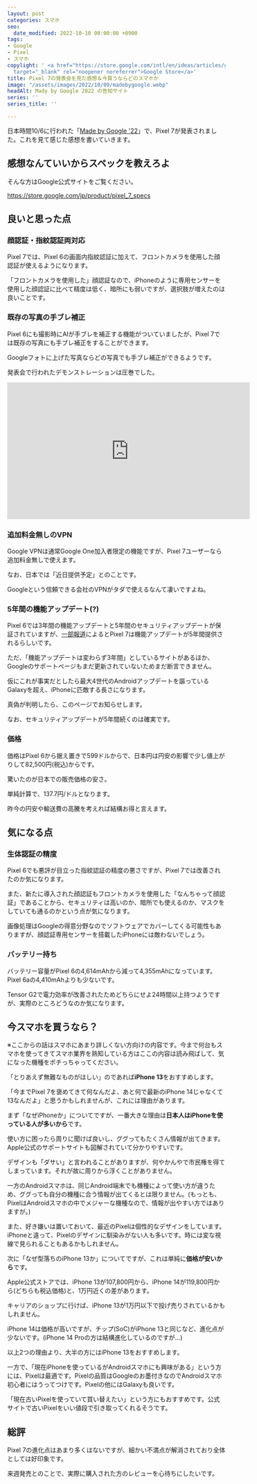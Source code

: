 ```yaml
---
layout: post
categories: スマホ
seo:
  date_modified: 2022-10-10 00:00:00 +0900
tags:
- Google
- Pixel
- スマホ
copylight: ' <a href="https://store.google.com/intl/en/ideas/articles/google-fall-launch-event/"
  target="_blank" rel="noopener noreferrer">Google Store</a>'
title: Pixel 7の発表会を見た感想＆今買うならどのスマホか
image: "/assets/images/2022/10/09/madebygoogle.webp"
headAlt: Mady by Google 2022 の告知サイト
series: ''
series_title: ''

---
```

日本時間10/6に行われた「<a href="https://youtu.be/2NGjNQVbydc" target="_blank" rel="noopener noreferrer">Made by Google '22</a>」で、Pixel 7が発表されました。これを見て感じた感想を書いていきます。

## 感想なんていいからスペックを教えろよ
そんな方はGoogle公式サイトをご覧ください。

<a href="https://store.google.com/jp/product/pixel_7_specs" target="_blank" rel="noopener noreferrer">https://store.google.com/jp/product/pixel_7_specs</a>

## 良いと思った点
### 顔認証・指紋認証両対応
Pixel 7では、Pixel 6の画面内指紋認証に加えて、フロントカメラを使用した顔認証が使えるようになります。

「フロントカメラを使用した」顔認証なので、iPhoneのように専用センサーを使用した顔認証に比べて精度は低く、暗所にも弱いですが、選択肢が増えたのは良いことです。

### 既存の写真の手ブレ補正
Pixel 6にも撮影時にAIが手ブレを補正する機能がついていましたが、Pixel 7では既存の写真にも手ブレ補正をすることができます。

Googleフォトに上げた写真ならどの写真でも手ブレ補正ができるようです。

発表会で行われたデモンストレーションは圧巻でした。

<iframe width="560" height="315" src="https://www.youtube-nocookie.com/embed/2NGjNQVbydc?start=2081" title="YouTube video player" frameborder="0" allow="accelerometer; autoplay; clipboard-write; encrypted-media; gyroscope; picture-in-picture" allowfullscreen></iframe>

### 追加料金無しのVPN
Google VPNは通常Google One加入者限定の機能ですが、Pixel 7ユーザーなら追加料金無しで使えます。

なお、日本では「近日提供予定」とのことです。

Googleという信頼できる会社のVPNがタダで使えるなんて凄いですよね。

### 5年間の機能アップデート(?)
Pixel 6では3年間の機能アップデートと5年間のセキュリティアップデートが保証されていますが、<a href="https://www.gizmodo.jp/2022/10/pixel-7-feature-update-support-for-5-years.html" target="_blank" rel="noopener noreferrer">一部報道</a>によるとPixel 7は機能アップデートが5年間提供されるらしいです。

ただ、「機能アップデートは変わらず3年間」としているサイトがあるほか、Googleのサポートページもまだ更新されていないためまだ断言できません。

仮にこれが事実だとしたら最大4世代のAndroidアップデートを謳っているGalaxyを超え、iPhoneに匹敵する長さになります。

真偽が判明したら、このページでお知らせします。

なお、セキュリティアップデートが5年間続くのは確実です。

### 価格
価格はPixel 6から据え置きで599ドルからで、日本円は円安の影響で少し値上がりして82,500円(税込)からです。

驚いたのが日本での販売価格の安さ。

単純計算で、137.7円/ドルとなります。

昨今の円安や輸送費の高騰を考えれば結構お得と言えます。

## 気になる点
### 生体認証の精度
Pixel 6でも悪評が目立った指紋認証の精度の悪さですが、Pixel 7では改善されたのか気になります。

また、新たに導入された顔認証もフロントカメラを使用した「なんちゃって顔認証」であることから、セキュリティは高いのか、暗所でも使えるのか、マスクをしていても通るのかという点が気になります。

画像処理はGoogleの得意分野なのでソフトウェアでカバーしてくる可能性もありますが、顔認証専用センサーを搭載したiPhoneには敵わないでしょう。

### バッテリー持ち
バッテリー容量がPixel 6の4,614mAhから減って4,355mAhになっています。Pixel 6aの4,410mAhよりも少ないです。

Tensor G2で電力効率が改善されたためどちらにせよ24時間以上持つようですが、実際のところどうなのか気になります。

## 今スマホを買うなら？
※ここからの話はスマホにあまり詳しくない方向けの内容です。今まで何台もスマホを使ってきてスマホ業界を熟知している方はここの内容は読み飛ばして、気になった機種をポチっちゃってください。

「とりあえず無難なものがほしい」のであれば**iPhone 13**をおすすめします。

「今までPixel 7を褒めてきて何なんだよ、あと何で最新のiPhone 14じゃなくて13なんだよ」と思うかもしれませんが、これには理由があります。

まず「なぜiPhoneか」についてですが、一番大きな理由は**日本人はiPhoneを使っている人が多いから**です。

使い方に困ったら周りに聞けば良いし、ググってもたくさん情報が出てきます。Apple公式のサポートサイトも図解されていて分かりやすいです。

デザインも「ダサい」と言われることがありますが、何やかんやで市民権を得てしまっています。それが故に周りから浮くことがありません。

一方のAndroidスマホは、同じAndroid端末でも機種によって使い方が違うため、ググっても自分の機種に合う情報が出てくるとは限りません。(もっとも、PixelはAndroidスマホの中でメジャーな機種なので、情報が出やすい方ではありますが。)

また、好き嫌いは置いておいて、最近のPixelは個性的なデザインをしています。iPhoneと違って、Pixelのデザインに馴染みがない人も多いです。時には変な視線で見られることもあるかもしれません。

次に「なぜ型落ちのiPhone 13か」についてですが、これは単純に**価格が安いから**です。

Apple公式ストアでは、iPhone 13が107,800円から、iPhone 14が119,800円から(どちらも税込価格)と、1万円近くの差があります。

キャリアのショップに行けば、iPhone 13が1万円以下で投げ売りされているかもしれません。

iPhone 14は価格が高いですが、チップ(SoC)がiPhone 13と同じなど、進化点が少ないです。(iPhone 14 Proの方は結構進化しているのですが…)

以上2つの理由より、大半の方にはiPhone 13をおすすめします。

一方で、「現在iPhoneを使っているがAndroidスマホにも興味がある」という方には、Pixelは最適です。Pixelの品質はGoogleのお墨付きなのでAndroidスマホ初心者にはうってつけです。Pixelの他にはGalaxyも良いです。

「現在古いPixelを使っていて買い替えたい」という方にもおすすめです。公式サイトで古いPixelをいい値段で引き取ってくれるそうです。

## 総評
Pixel 7の進化点はあまり多くはないですが、細かい不満点が解消されており全体としては好印象です。

来週発売とのことで、実際に購入された方のレビューを心待ちにしたいです。
